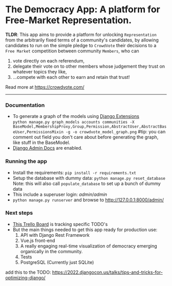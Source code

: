 # The Democracy App: A platform for Free-Market Representation.


**TLDR**: This app aims to provide a platform for unlocking `Representation` from the arbitrarily fixed terms of a 
community's candidates, by allowing candidates to run on the simple pledge to `CrowdVote` their decisions to a 
`Free Market` competition between community `Members`, who can
1) vote directly on each referendum, 
2) delegate their vote on to other members whose judgement they trust on whatever topics they like,
3) ...compete with each other to earn and retain that trust!

Read more at https://crowdvote.com/

---

### Documentation

- To generate a graph of the models using [Django Extensions](https://django-extensions.readthedocs.io/en/latest/graph_models.html) <br/>
  `python manage.py graph_models accounts communities -X BaseModel,MembershipProxy,Group,Permission,AbstractUser,AbstractBaseUser,PermissionsMixin -g -o crowdvote_model_graph.png`
  #tip: you can comment out field you don't care about before generating the graph, like stuff in the BaseModel.
- [Django Admin Docs](https://docs.djangoproject.com/en/4.0/ref/contrib/admin/admindocs/) are enabled. 

### Running the app

- Install the requirements: `pip install -r requirements.txt`
- Setup the database with dummy data: `python manage.py reset_database`
<br/>Note: this will also call `populate_database` to set up a bunch of dummy data
- This include a superuser login: *admin*/*admin*
- `python manage.py runserver` and browse to http://127.0.0.1:8000/admin/

### Next steps

- [This Trello Board](https://trello.com/b/F0akcqpu/crowdvote) is tracking specific TODO's 
- But the main things needed to get this app ready for production use:
  1. API with Django Rest Framework
  1. Vue.js front-end
  1. A really engaging real-time visualization of democracy emerging organically in the community.   
  1. Tests
  1. PostgreSQL (Currently just SQLite)




add this to the TODO:
https://2022.djangocon.us/talks/tips-and-tricks-for-optimizing-django/

